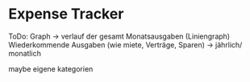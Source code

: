 # Expense Tracker

ToDo:
Graph -> verlauf der gesamt Monatsausgaben (Liniengraph)
Wiederkommende Ausgaben (wie miete, Verträge, Sparen)
-> jährlich/ monatlich


maybe eigene kategorien
